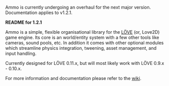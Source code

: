 Ammo is currently undergoing an overhaul for the next major version. Documentation applies to v1.2.1.

**README for 1.2.1**

Ammo is a simple, flexible organisational library for the [LÖVE](http://love2d.org) (or, Love2D) game engine. Its core is an world/entity system with a few other tools like cameras, sound pools, etc. In addition it comes with other optional modules which streamline physics integration, tweening, asset management, and input handling.

Currently designed for LÖVE 0.11.x, but will most likely work with LÖVE 0.9.x - 0.10.x.

For more information and documentation please refer to the [wiki](https://github.com/BlackBulletIV/ammo/wiki).

